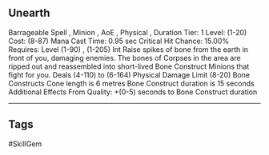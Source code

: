 ## Unearth
Barrageable
Spell , Minion , AoE , Physical , Duration
Tier: 1
Level: (1-20)
Cost: (8-87) Mana
Cast Time: 0.95 sec
Critical Hit Chance: 15.00%
Requires: Level (1-90) , (1-205) Int
Raise spikes of bone from the earth in front of you, damaging enemies. The bones of Corpses in the area are ripped out and reassembled into short-lived Bone Construct Minions that fight for you.
Deals (4-110) to (6-164) Physical Damage
Limit (8-20) Bone Constructs
Cone length is 6 metres
Bone Construct duration is 15 seconds
Additional Effects From Quality:
+(0-5) seconds to Bone Construct duration

---
## Tags
#SkillGem
